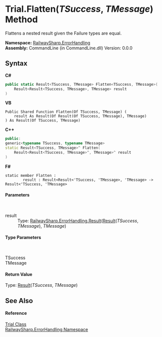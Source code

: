 # Trial.Flatten(*TSuccess*, *TMessage*) Method 
 

Flattens a nested result given the Failure types are equal.

**Namespace:**&nbsp;<a href="N_RailwaySharp_ErrorHandling">RailwaySharp.ErrorHandling</a><br />**Assembly:**&nbsp;CommandLine (in CommandLine.dll) Version: 0.0.0

## Syntax

**C#**<br />
``` C#
public static Result<TSuccess, TMessage> Flatten<TSuccess, TMessage>(
	Result<Result<TSuccess, TMessage>, TMessage> result
)

```

**VB**<br />
``` VB
Public Shared Function Flatten(Of TSuccess, TMessage) ( 
	result As Result(Of Result(Of TSuccess, TMessage), TMessage)
) As Result(Of TSuccess, TMessage)
```

**C++**<br />
``` C++
public:
generic<typename TSuccess, typename TMessage>
static Result<TSuccess, TMessage>^ Flatten(
	Result<Result<TSuccess, TMessage>^, TMessage>^ result
)
```

**F#**<br />
``` F#
static member Flatten : 
        result : Result<Result<'TSuccess, 'TMessage>, 'TMessage> -> Result<'TSuccess, 'TMessage> 

```


#### Parameters
&nbsp;<dl><dt>result</dt><dd>Type: <a href="T_RailwaySharp_ErrorHandling_Result_2">RailwaySharp.ErrorHandling.Result</a>(<a href="T_RailwaySharp_ErrorHandling_Result_2">Result</a>(*TSuccess*, *TMessage*), *TMessage*)<br /></dd></dl>

#### Type Parameters
&nbsp;<dl><dt>TSuccess</dt><dd /><dt>TMessage</dt><dd /></dl>

#### Return Value
Type: <a href="T_RailwaySharp_ErrorHandling_Result_2">Result</a>(*TSuccess*, *TMessage*)

## See Also


#### Reference
<a href="T_RailwaySharp_ErrorHandling_Trial">Trial Class</a><br /><a href="N_RailwaySharp_ErrorHandling">RailwaySharp.ErrorHandling Namespace</a><br />